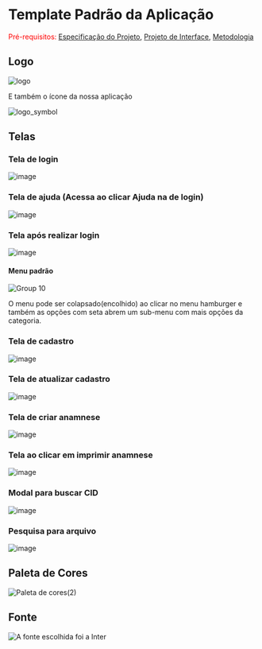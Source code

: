 # Template Padrão da Aplicação

<span style="color:red">Pré-requisitos: <a href="2-Especificação do Projeto.md"> Especificação do Projeto</a></span>, <a href="3-Projeto de Interface.md"> Projeto de Interface</a>, <a href="4-Metodologia.md"> Metodologia</a>




## Logo

![logo](https://user-images.githubusercontent.com/98277143/236357986-ca691b92-2bc6-4296-83bd-f19ac16d2502.png)

E também o ícone da nossa aplicação

![logo_symbol](https://user-images.githubusercontent.com/98277143/236358047-f0420943-a0f7-4cee-a1b6-f57de13ffc8f.svg)

## Telas
### Tela de login
![image](https://user-images.githubusercontent.com/98277143/236357463-1f2da6a7-3bae-47a2-95ef-29f831dc01da.png)
### Tela de ajuda (Acessa ao clicar Ajuda na de login)
![image](https://github.com/ICEI-PUC-Minas-PMV-ADS/statmed/assets/98277143/ba459ad7-4194-466b-bd40-52c7b9571c1f)
### Tela após realizar login
![image](https://github.com/ICEI-PUC-Minas-PMV-ADS/statmed/assets/98277143/6b2777db-bd6d-403c-a363-80392044e266)
#### Menu padrão
![Group 10](https://github.com/ICEI-PUC-Minas-PMV-ADS/statmed/assets/98277143/5377d8b7-7de7-4458-b68a-32657b1e3e54)

O menu pode ser colapsado(encolhido) ao clicar no menu hamburger e também as opções com seta abrem um sub-menu com mais opções da categoria.

### Tela de cadastro 
![image](https://github.com/ICEI-PUC-Minas-PMV-ADS/statmed/assets/98277143/44c9d1ba-abe5-41d3-b19c-263f1e8eb36d)
### Tela de atualizar cadastro
![image](https://github.com/ICEI-PUC-Minas-PMV-ADS/statmed/assets/98277143/f3e7b7bb-0ceb-4908-ab8f-084ecaf014cd)
### Tela de criar anamnese
![image](https://github.com/ICEI-PUC-Minas-PMV-ADS/statmed/assets/98277143/1bd0fc1d-e817-44fa-b6ba-6d6a20b7317d)
### Tela ao clicar em imprimir anamnese
![image](https://github.com/ICEI-PUC-Minas-PMV-ADS/statmed/assets/98277143/ad70ab0f-d7ba-4c18-9c24-ba54e2f12f14)
### Modal para buscar CID
![image](https://github.com/ICEI-PUC-Minas-PMV-ADS/statmed/assets/98277143/4be41835-a926-402f-9685-6b302bb61eec)
### Pesquisa para arquivo
![image](https://github.com/ICEI-PUC-Minas-PMV-ADS/statmed/assets/98277143/e80e12c1-9869-4359-b288-700aa1447b6c)

## Paleta de Cores
![Paleta de cores(2)](https://github.com/ICEI-PUC-Minas-PMV-ADS/statmed/assets/98277143/c3883c7b-aa5d-4693-a2c8-87d0b69fd34d)

## Fonte

![A fonte escolhida foi a Inter](https://user-images.githubusercontent.com/98277143/236357918-68ee7a73-3555-4086-9fed-116aedcc28ed.png)
